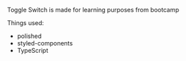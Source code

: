 Toggle Switch is made for learning purposes from bootcamp

Things used:

* polished
* styled-components
* TypeScript
